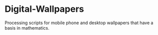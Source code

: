 # Digital-Wallpapers
Processing scripts for mobile phone and desktop wallpapers that have a basis in mathematics. 
